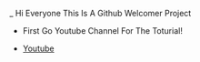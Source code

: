 _ Hi Everyone This Is A Github Welcomer Project 

- First Go Youtube Channel For The Toturial!

* [Youtube](https://youtube.com/channel/UCWlfTDvtEXQk8S-_d1P5MoA)
